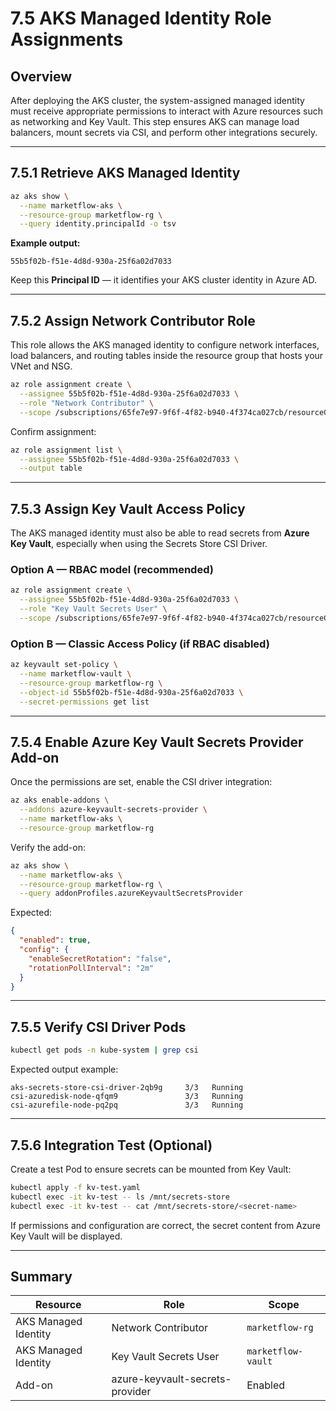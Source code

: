 # 7.5 AKS Managed Identity Role Assignments

## Overview

After deploying the AKS cluster, the system-assigned managed identity must receive appropriate permissions to interact with Azure resources such as networking and Key Vault.
This step ensures AKS can manage load balancers, mount secrets via CSI, and perform other integrations securely.

---

## 7.5.1 Retrieve AKS Managed Identity

```bash
az aks show \
  --name marketflow-aks \
  --resource-group marketflow-rg \
  --query identity.principalId -o tsv
```

**Example output:**

```
55b5f02b-f51e-4d8d-930a-25f6a02d7033
```

Keep this **Principal ID** — it identifies your AKS cluster identity in Azure AD.

---

## 7.5.2 Assign Network Contributor Role

This role allows the AKS managed identity to configure network interfaces, load balancers, and routing tables inside the resource group that hosts your VNet and NSG.

```bash
az role assignment create \
  --assignee 55b5f02b-f51e-4d8d-930a-25f6a02d7033 \
  --role "Network Contributor" \
  --scope /subscriptions/65fe7e97-9f6f-4f82-b940-4f374ca027cb/resourceGroups/marketflow-rg
```

Confirm assignment:

```bash
az role assignment list \
  --assignee 55b5f02b-f51e-4d8d-930a-25f6a02d7033 \
  --output table
```

---

## 7.5.3 Assign Key Vault Access Policy

The AKS managed identity must also be able to read secrets from **Azure Key Vault**, especially when using the Secrets Store CSI Driver.

### Option A — RBAC model (recommended)

```bash
az role assignment create \
  --assignee 55b5f02b-f51e-4d8d-930a-25f6a02d7033 \
  --role "Key Vault Secrets User" \
  --scope /subscriptions/65fe7e97-9f6f-4f82-b940-4f374ca027cb/resourceGroups/marketflow-rg/providers/Microsoft.KeyVault/vaults/marketflow-vault
```

### Option B — Classic Access Policy (if RBAC disabled)

```bash
az keyvault set-policy \
  --name marketflow-vault \
  --resource-group marketflow-rg \
  --object-id 55b5f02b-f51e-4d8d-930a-25f6a02d7033 \
  --secret-permissions get list
```

---

## 7.5.4 Enable Azure Key Vault Secrets Provider Add-on

Once the permissions are set, enable the CSI driver integration:

```bash
az aks enable-addons \
  --addons azure-keyvault-secrets-provider \
  --name marketflow-aks \
  --resource-group marketflow-rg
```

Verify the add-on:

```bash
az aks show \
  --name marketflow-aks \
  --resource-group marketflow-rg \
  --query addonProfiles.azureKeyvaultSecretsProvider
```

Expected:

```json
{
  "enabled": true,
  "config": {
    "enableSecretRotation": "false",
    "rotationPollInterval": "2m"
  }
}
```

---

## 7.5.5 Verify CSI Driver Pods

```bash
kubectl get pods -n kube-system | grep csi
```

Expected output example:

```
aks-secrets-store-csi-driver-2qb9g     3/3   Running
csi-azuredisk-node-qfqm9               3/3   Running
csi-azurefile-node-pq2pq               3/3   Running
```

---

## 7.5.6 Integration Test (Optional)

Create a test Pod to ensure secrets can be mounted from Key Vault:

```bash
kubectl apply -f kv-test.yaml
kubectl exec -it kv-test -- ls /mnt/secrets-store
kubectl exec -it kv-test -- cat /mnt/secrets-store/<secret-name>
```

If permissions and configuration are correct, the secret content from Azure Key Vault will be displayed.

---

## Summary

| Resource             | Role                            | Scope              |
| -------------------- | ------------------------------- | ------------------ |
| AKS Managed Identity | Network Contributor             | `marketflow-rg`    |
| AKS Managed Identity | Key Vault Secrets User          | `marketflow-vault` |
| Add-on               | azure-keyvault-secrets-provider | Enabled            |

